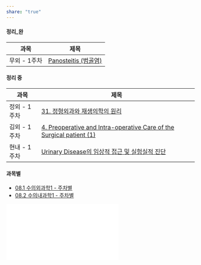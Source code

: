 ```yaml
---
share: "true"
---
```


#### 정리_완

| 과목       | 제목                                                   |
| -------- | ---------------------------------------------------- |
| 무외 - 1주차 | [Panosteitis (범골염)](../note/Panosteitis%20(%EB%B2%94%EA%B3%A8%EC%97%BC).md) |


#### 정리 중
| 과목       | 제목                                                                                                                                                         |
| -------- | ---------------------------------------------------------------------------------------------------------------------------------------------------------- |
| 정외 - 1주차 | [31. 정형외과와 재생의학의 원리](../note/31.%20%EC%A0%95%ED%98%95%EC%99%B8%EA%B3%BC%EC%99%80%20%EC%9E%AC%EC%83%9D%EC%9D%98%ED%95%99%EC%9D%98%20%EC%9B%90%EB%A6%AC.md)                                                                                                     |
| 김외 - 1주차 | [4. Preoperative and Intra-operative Care of the Surgical patient (1)](../note/4.%20Preoperative%20and%20Intra-operative%20Care%20of%20the%20Surgical%20patient%20(1).md) |
| 현내 - 1주차 | [Urinary Disease의 임상적 접근 및 실험실적 진단](../note/Urinary%20Disease%EC%9D%98%20%EC%9E%84%EC%83%81%EC%A0%81%20%EC%A0%91%EA%B7%BC%20%EB%B0%8F%20%EC%8B%A4%ED%97%98%EC%8B%A4%EC%A0%81%20%EC%A7%84%EB%8B%A8.md)                                                                       |


#### 과목별
- [08.1 수의외과학1 - 주차별](./08.1%20%EC%88%98%EC%9D%98%EC%99%B8%EA%B3%BC%ED%95%991%20-%20%EC%A3%BC%EC%B0%A8%EB%B3%84.md)
- [08.2 수의내과학1 - 주차별](../../../08.2%20%EC%88%98%EC%9D%98%EB%82%B4%EA%B3%BC%ED%95%991%20-%20%EC%A3%BC%EC%B0%A8%EB%B3%84.md)


![GFR (Glomerular filtration rate)](../note/GFR%20(Glomerular%20filtration%20rate).md)